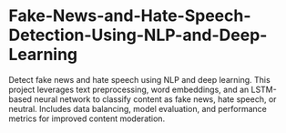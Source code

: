 # Fake-News-and-Hate-Speech-Detection-Using-NLP-and-Deep-Learning
Detect fake news and hate speech using NLP and deep learning. This project leverages text preprocessing, word embeddings, and an LSTM-based neural network to classify content as fake news, hate speech, or neutral. Includes data balancing, model evaluation, and performance metrics for improved content moderation.
